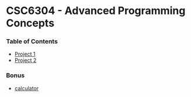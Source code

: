 # CSC6304 - Advanced Programming Concepts

### Table of Contents
  - [Project 1](https://github.com/amasse-1/class_work/tree/CSC6304/project%201)
  - [Project 2](https://github.com/amasse-1/class_work/tree/CSC6304/project%202)
   
### Bonus
  - [calculator](https://github.com/amasse-1/class_work/blob/CSC6304/calculator.html)
